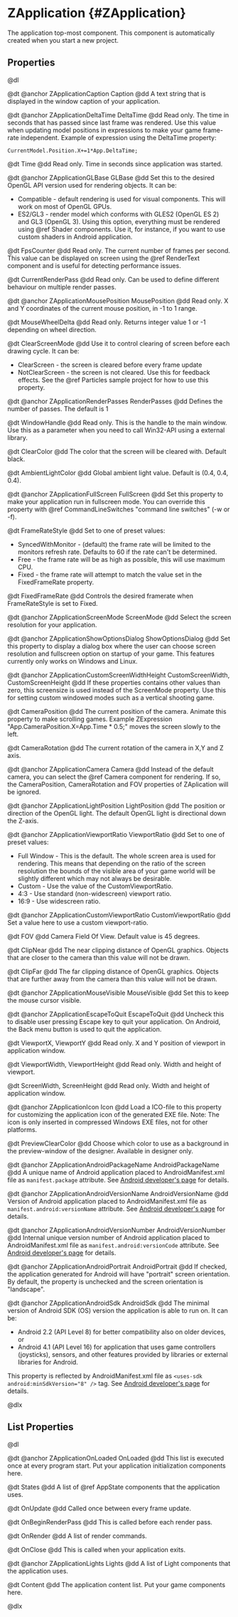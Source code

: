 # ZApplication {#ZApplication}

The application top-most component. This component is automatically created when you start a new project.

## Properties

@dl

@dt @anchor ZApplicationCaption Caption
@dd A text string that is displayed in the window caption of your application.

@dt @anchor ZApplicationDeltaTime DeltaTime
@dd Read only. The time in seconds that has passed since last frame was rendered. Use this value when updating model positions in expressions to make your game frame-rate independent. Example of expression using the DeltaTime property:

    CurrentModel.Position.X+=1*App.DeltaTime;

@dt Time
@dd Read only. Time in seconds since application was started.

@dt @anchor ZApplicationGLBase GLBase
@dd Set this to the desired OpenGL API version used for rendering objects. It can be:

* Compatible - default rendering is used for visual components. This will work on most of OpenGL GPUs.
* ES2/GL3 - render model which conforms with GLES2 (OpenGL ES 2) and GL3 (OpenGL 3). Using this option, everything must be rendered using @ref Shader components. Use it, for instance, if you want to use custom shaders in Android application.

@dt FpsCounter
@dd Read only. The current number of frames per second. This value can be displayed on screen using the @ref  RenderText component and is useful for detecting performance issues.

@dt CurrentRenderPass
@dd Read only. Can be used to define different behaviour on multiple render passes.

@dt @anchor ZApplicationMousePosition MousePosition
@dd Read only. X and Y coordinates of the current mouse position, in -1 to 1 range.

@dt MouseWheelDelta
@dd Read only. Returns integer value 1 or -1 depending on wheel direction.

@dt ClearScreenMode
@dd Use it to control clearing of screen before each drawing cycle. It can be:

* ClearScreen - the screen is cleared before every frame update
* NotClearScreen - the screen is not cleared. Use this for feedback effects. See the @ref Particles sample project for how to use this property.

@dt @anchor ZApplicationRenderPasses RenderPasses
@dd Defines the number of passes. The default is 1

@dt WindowHandle
@dd Read only. This is the handle to the main window. Use this as a parameter when you need to call Win32-API using a external library.

@dt ClearColor
@dd The color that the screen will be cleared with. Default black.

@dt AmbientLightColor
@dd Global ambient light value. Default is (0.4, 0.4, 0.4).

@dt @anchor ZApplicationFullScreen FullScreen
@dd Set this property to make your application run in fullscreen mode. You can override this property with @ref CommandLineSwitches "command line switches" (-w or -f).

@dt FrameRateStyle
@dd Set to one of preset values:

* SyncedWithMonitor - (default) the frame rate will be limited to the monitors refresh rate. Defaults to 60 if the rate can't be determined.
* Free - the frame rate will be as high as possible, this will use maximum CPU.
* Fixed - the frame rate will attempt to match the value set in the FixedFrameRate property.

@dt FixedFrameRate
@dd Controls the desired framerate when FrameRateStyle is set to Fixed.

@dt @anchor ZApplicationScreenMode ScreenMode
@dd Select the screen resolution for your application.

@dt @anchor ZApplicationShowOptionsDialog ShowOptionsDialog
@dd Set this property to display a dialog box where the user can choose screen resolution and fullscreen option on startup of your game. This features currently only works on Windows and Linux.

@dt @anchor ZApplicationCustomScreenWidthHeight CustomScreenWidth, CustomScreenHeight
@dd If these properties contains other values than zero, this screensize is used instead of the ScreenMode property. Use this for setting custom windowed modes such as a vertical shooting game.

@dt CameraPosition
@dd The current position of the camera. Animate this property to make scrolling games. Example ZExpression "App.CameraPosition.X=App.Time * 0.5;" moves the screen slowly to the left.

@dt CameraRotation
@dd The current rotation of the camera in X,Y and Z axis.

@dt @anchor ZApplicationCamera Camera
@dd Instead of the default camera, you can select the @ref Camera component for rendering. If so, the CameraPosition, CameraRotation and FOV properties of ZAplication will be ignored.

@dt @anchor ZApplicationLightPosition LightPosition
@dd The position or direction of the OpenGL light. The default OpenGL light is directional down the Z-axis.

@dt @anchor ZApplicationViewportRatio ViewportRatio
@dd Set to one of preset values:

* Full Window - This is the default. The whole screen area is used for rendering. This means that depending on the ratio of the screen resolution the bounds of the visible area of your game world will be slightly different which may not always be desirable.
* Custom - Use the value of the CustomViewportRatio.
* 4:3 - Use standard (non-widescreen) viewport ratio.
* 16:9 - Use widescreen ratio.

@dt @anchor ZApplicationCustomViewportRatio CustomViewportRatio
@dd Set a value here to use a custom viewport-ratio.

@dt FOV
@dd Camera Field Of View. Default value is 45 degrees.

@dt ClipNear
@dd The near clipping distance of OpenGL graphics. Objects that are closer to the camera than this value will not be drawn.

@dt ClipFar
@dd The far clipping distance of OpenGL graphics. Objects that are further away from the camera than this value will not be drawn.

@dt @anchor ZApplicationMouseVisible MouseVisible
@dd Set this to keep the mouse cursor visible.

@dt @anchor ZApplicationEscapeToQuit EscapeToQuit
@dd Uncheck this to disable user pressing Escape key to quit your application. On Android, the Back menu button is used to quit the application.

@dt ViewportX, ViewportY
@dd Read only. X and Y position of viewport in application window.

@dt ViewportWidth, ViewportHeight
@dd Read only. Width and height of viewport.

@dt ScreenWidth, ScreenHeight
@dd Read only. Width and height of application window.

@dt @anchor ZApplicationIcon Icon
@dd Load a ICO-file to this property for customizing the application icon of the generated EXE file. Note: The icon is only inserted in compressed Windows EXE files, not for other platforms.

@dt PreviewClearColor
@dd Choose which color to use as a background in the preview-window of the designer. Available in designer only.

@dt @anchor ZApplicationAndroidPackageName AndroidPackageName
@dd A unique name of Android application placed to AndroidManifest.xml file as `manifest.package` attribute. See [Android developer's page](http://developer.android.com/guide/topics/manifest/manifest-element.html#package) for details.

@dt @anchor ZApplicationAndroidVersionName AndroidVersionName
@dd Version of Android application placed to AndroidManifest.xml file as `manifest.android:versionName` attribute. See [Android developer's page](http://developer.android.com/guide/topics/manifest/manifest-element.html#vname) for details.

@dt @anchor ZApplicationAndroidVersionNumber AndroidVersionNumber
@dd Internal unique version number of Android application placed to AndroidManifest.xml file as `manifest.android:versionCode` attribute. See [Android developer's page](http://developer.android.com/guide/topics/manifest/manifest-element.html#vcode)  for details.

@dt @anchor ZApplicationAndroidPortrait AndroidPortrait
@dd If checked, the application generated for Android will have "portrait" screen orientation. By default, the property is unchecked and the screen orientation is "landscape".

@dt @anchor ZApplicationAndroidSdk AndroidSdk
@dd The minimal version of Android SDK (OS) version the application is able to run on. It can be:

* Android 2.2 (API Level 8) for better compatibility also on older devices, or
* Android 4.1 (API Level 16) for application that uses game controllers (joysticks), sensors, and other features provided by libraries or external libraries for Android.

This property is reflected by AndroidManifest.xml file as `<uses-sdk android:minSdkVersion="8" />` tag. See [Android developer's page](http://developer.android.com/guide/topics/manifest/uses-sdk-element.html#min) for details.

@dlx

## List Properties

@dl

@dt @anchor ZApplicationOnLoaded OnLoaded
@dd This list is executed once at every program start. Put your application initialization components here.

@dt States
@dd A list of @ref AppState components that the application uses.

@dt OnUpdate
@dd Called once between every frame update.

@dt OnBeginRenderPass
@dd This is called before each render pass.

@dt OnRender
@dd A list of render commands.

@dt OnClose
@dd This is called when your application exits.

@dt @anchor ZApplicationLights Lights
@dd A list of Light components that the application uses.

@dt Content
@dd The application content list. Put your game components here.

@dlx
